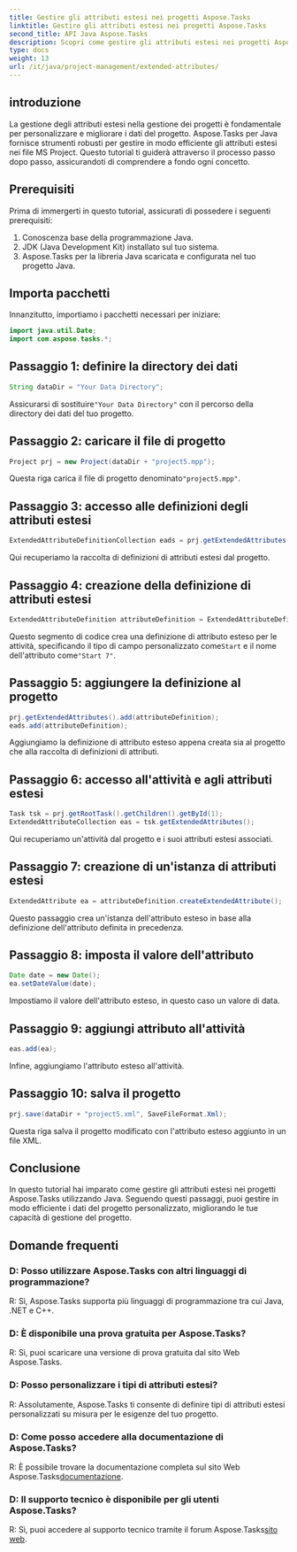 ```yaml
---
title: Gestire gli attributi estesi nei progetti Aspose.Tasks
linktitle: Gestire gli attributi estesi nei progetti Aspose.Tasks
second_title: API Java Aspose.Tasks
description: Scopri come gestire gli attributi estesi nei progetti Aspose.Tasks utilizzando Java in modo efficiente. Guida passo passo per una gestione efficace del progetto.
type: docs
weight: 13
url: /it/java/project-management/extended-attributes/
---
```

## introduzione
La gestione degli attributi estesi nella gestione dei progetti è fondamentale per personalizzare e migliorare i dati del progetto. Aspose.Tasks per Java fornisce strumenti robusti per gestire in modo efficiente gli attributi estesi nei file MS Project. Questo tutorial ti guiderà attraverso il processo passo dopo passo, assicurandoti di comprendere a fondo ogni concetto.
## Prerequisiti
Prima di immergerti in questo tutorial, assicurati di possedere i seguenti prerequisiti:
1. Conoscenza base della programmazione Java.
2. JDK (Java Development Kit) installato sul tuo sistema.
3. Aspose.Tasks per la libreria Java scaricata e configurata nel tuo progetto Java.
## Importa pacchetti
Innanzitutto, importiamo i pacchetti necessari per iniziare:
```java
import java.util.Date;
import com.aspose.tasks.*;
```
## Passaggio 1: definire la directory dei dati
```java
String dataDir = "Your Data Directory";
```
 Assicurarsi di sostituire`"Your Data Directory"` con il percorso della directory dei dati del tuo progetto.
## Passaggio 2: caricare il file di progetto
```java
Project prj = new Project(dataDir + "project5.mpp");
```
 Questa riga carica il file di progetto denominato`"project5.mpp"`.
## Passaggio 3: accesso alle definizioni degli attributi estesi
```java
ExtendedAttributeDefinitionCollection eads = prj.getExtendedAttributes();
```
Qui recuperiamo la raccolta di definizioni di attributi estesi dal progetto.
## Passaggio 4: creazione della definizione di attributi estesi
```java
ExtendedAttributeDefinition attributeDefinition = ExtendedAttributeDefinition.createTaskDefinition(CustomFieldType.Start, ExtendedAttributeTask.Start7, "Start 7");
```
 Questo segmento di codice crea una definizione di attributo esteso per le attività, specificando il tipo di campo personalizzato come`Start` e il nome dell'attributo come`"Start 7"`.
## Passaggio 5: aggiungere la definizione al progetto
```java
prj.getExtendedAttributes().add(attributeDefinition);
eads.add(attributeDefinition);
```
Aggiungiamo la definizione di attributo esteso appena creata sia al progetto che alla raccolta di definizioni di attributi.
## Passaggio 6: accesso all'attività e agli attributi estesi
```java
Task tsk = prj.getRootTask().getChildren().getById(1);
ExtendedAttributeCollection eas = tsk.getExtendedAttributes();
```
Qui recuperiamo un'attività dal progetto e i suoi attributi estesi associati.
## Passaggio 7: creazione di un'istanza di attributi estesi
```java
ExtendedAttribute ea = attributeDefinition.createExtendedAttribute();
```
Questo passaggio crea un'istanza dell'attributo esteso in base alla definizione dell'attributo definita in precedenza.
## Passaggio 8: imposta il valore dell'attributo
```java
Date date = new Date();
ea.setDateValue(date);
```
Impostiamo il valore dell'attributo esteso, in questo caso un valore di data.
## Passaggio 9: aggiungi attributo all'attività
```java
eas.add(ea);
```
Infine, aggiungiamo l'attributo esteso all'attività.
## Passaggio 10: salva il progetto
```java
prj.save(dataDir + "project5.xml", SaveFileFormat.Xml);
```
Questa riga salva il progetto modificato con l'attributo esteso aggiunto in un file XML.
## Conclusione
In questo tutorial hai imparato come gestire gli attributi estesi nei progetti Aspose.Tasks utilizzando Java. Seguendo questi passaggi, puoi gestire in modo efficiente i dati del progetto personalizzato, migliorando le tue capacità di gestione del progetto.
## Domande frequenti
### D: Posso utilizzare Aspose.Tasks con altri linguaggi di programmazione?
R: Sì, Aspose.Tasks supporta più linguaggi di programmazione tra cui Java, .NET e C++.
### D: È disponibile una prova gratuita per Aspose.Tasks?
R: Sì, puoi scaricare una versione di prova gratuita dal sito Web Aspose.Tasks.
### D: Posso personalizzare i tipi di attributi estesi?
R: Assolutamente, Aspose.Tasks ti consente di definire tipi di attributi estesi personalizzati su misura per le esigenze del tuo progetto.
### D: Come posso accedere alla documentazione di Aspose.Tasks?
 R: È possibile trovare la documentazione completa sul sito Web Aspose.Tasks[documentazione](https://reference.aspose.com/tasks/java/).
### D: Il supporto tecnico è disponibile per gli utenti Aspose.Tasks?
 R: Sì, puoi accedere al supporto tecnico tramite il forum Aspose.Tasks[sito web](https://forum.aspose.com/c/tasks/15).
